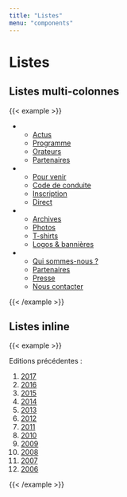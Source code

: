 ```yaml
---
title: "Listes"
menu: "components"
---
```


# Listes

## Listes multi-colonnes

{{< example >}}
<ul class="columns-list">
    <li>
        <ul>
        <li><a href="#">Actus</a></li>
        <li><a href="#">Programme</a></li>
        <li><a href="#">Orateurs</a></li>
        <li><a href="#">Partenaires</a></li>
        </ul>
    </li>
    <li>
        <ul>
        <li><a href="#">Pour venir</a></li>
        <li><a href="#">Code de conduite</a></li>
        <li><a href="#">Inscription</a></li>
        <li><a href="#">Direct</a></li>
        </ul>
    </li>
    <li>
        <ul>
        <li><a href="#">Archives</a></li>
        <li><a href="#">Photos</a></li>
        <li><a href="#">T-shirts</a></li>
        <li><a href="#">Logos & bannières</a></li>
        </ul>
    </li>
    <li>
        <ul>
        <li><a href="#">Qui sommes-nous&nbsp;?</a></li>
        <li><a href="#">Partenaires</a></li>
        <li><a href="#">Presse</a></li>
        <li><a href="#">Nous contacter</a></li>
        </ul>
    </li>
</ul>
{{< /example >}}

## Listes inline

{{< example >}}
<p class="normal inline-title">
    Editions précédentes&nbsp;:
</p>
<ol class="inline-list">
    <li><a href="//www.paris-web.fr/2017/">2017</a></li>
    <li><a href="//www.paris-web.fr/2016/">2016</a></li>
    <li><a href="//www.paris-web.fr/2015/">2015</a></li>
    <li><a href="//www.paris-web.fr/2014/">2014</a></li>
    <li><a href="//www.paris-web.fr/2013/">2013</a></li>
    <li><a href="//www.paris-web.fr/2012/">2012</a></li>
    <li><a href="//www.paris-web.fr/2011/">2011</a></li>
    <li><a href="//www.paris-web.fr/2010/">2010</a></li>
    <li><a href="//www.paris-web.fr/2009/">2009</a></li>
    <li><a href="//www.paris-web.fr/2008/">2008</a></li>
    <li><a href="//www.paris-web.fr/2007/">2007</a></li>
    <li><a href="//www.paris-web.fr/2006/">2006</a></li>
</ol>
{{< /example >}}